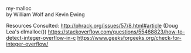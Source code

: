 my-malloc  
by William Wolf and Kevin Ewing

Resources Consulted:
http://phrack.org/issues/57/8.html#article (Doug Lea's dlmalloc())
https://stackoverflow.com/questions/55468823/how-to-detect-integer-overflow-in-c
https://www.geeksforgeeks.org/check-for-integer-overflow/
